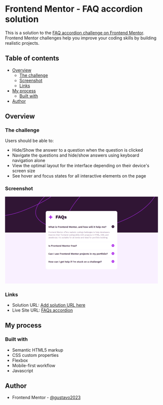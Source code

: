 # Frontend Mentor - FAQ accordion solution

This is a solution to the [FAQ accordion challenge on Frontend Mentor](https://www.frontendmentor.io/challenges/faq-accordion-wyfFdeBwBz). Frontend Mentor challenges help you improve your coding skills by building realistic projects.

## Table of contents

- [Overview](#overview)
  - [The challenge](#the-challenge)
  - [Screenshot](#screenshot)
  - [Links](#links)
- [My process](#my-process)
  - [Built with](#built-with)
- [Author](#author)

## Overview

### The challenge

Users should be able to:

- Hide/Show the answer to a question when the question is clicked
- Navigate the questions and hide/show answers using keyboard navigation alone
- View the optimal layout for the interface depending on their device's screen size
- See hover and focus states for all interactive elements on the page

### Screenshot

![Live site screenshot](./design/screencapture.png)

### Links

- Solution URL: [Add solution URL here](https://your-solution-url.com)
- Live Site URL: [FAQs accordion](https://gustavo2023.github.io/faq-accordion-component/)

## My process

### Built with

- Semantic HTML5 markup
- CSS custom properties
- Flexbox
- Mobile-first workflow
- Javascript

## Author

- Frontend Mentor - [@gustavo2023](https://www.frontendmentor.io/profile/gustavo2023)
